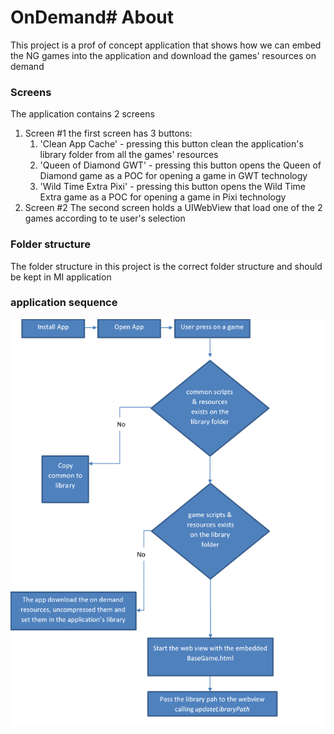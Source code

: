 # OnDemand# About 
This project is a prof of concept application that shows how we can embed the NG games into the application and download the games' resources on demand

### Screens
The application contains 2 screens
1. Screen #1
the first screen has 3 buttons:
    1. 'Clean App Cache' - pressing this button clean the application's library folder from all the games' resources
    2. 'Queen of Diamond GWT' - pressing this button opens the Queen of Diamond game as a POC for opening a game in GWT technology
    3. 'Wild Time Extra Pixi' - pressing this button opens the Wild Time Extra game as a POC for opening a game in Pixi technology
2. Screen #2
The second screen holds a UIWebView that load one of the 2 games according to te user's selection

### Folder structure
The folder structure in this project is the correct folder structure and should be kept in MI application

### application sequence
![](images/flowChart.png)
